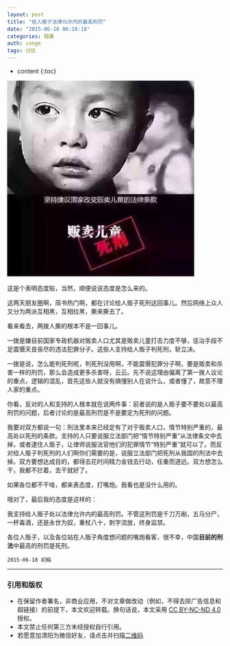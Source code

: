 ```yaml
---
layout: post
title: "给人贩子法律允许内的最高刑罚"
date: "2015-06-18 06:18:18"
categories: 隨筆
auth: conge
tags: 讨论
---
```

* content
{:toc}

![我是支持依法治国的](/assets/images/隨筆/118382-190a29418237c4d3.jpg)

这是个表明态度贴，当然，顺便说说态度是怎么来的。

这两天朋友圈啊，简书热门啊，都在讨论给人贩子死刑这回事儿。然后网络上众人又分为两派互相黑，互相拉黑，撕来撕去了。

看来看去，两拨人撕的根本不是一回事儿。





一拨是嫌目前国家专政机器对贩卖人口尤其是贩卖儿童打击力度不够，惩治手段不足震慑天良丧尽的违法犯罪分子。这些人支持给人贩子判死刑，斩立决。

一拨是说，怎么能判死刑呢，判死刑没用啊，不能震慑犯罪分子啊，要是贩卖和杀害一样的刑罚，那么会造成更多杀害呀，云云。先不说这理由偏离了第一拨人议论的重点，逻辑的混乱，首先这些人就没有搞懂别人在说什么，或者懂了，故意不理人家的重点。

你看，反对的人和支持的人根本就在说两件事：前者说的是人贩子要不要处以最高刑罚的问题，后者讨论的是最高刑罚是不是要定为死刑的问题。

我要对双方都说一句：刑法里本来已经定有了对于贩卖人口，情节特别严重的，最高处以死刑的条款。支持的人只要说服立法部门把“情节特别严重”从法律条文中去掉，或者逮住人贩子，让律师说服法官他们的犯罪情节“特别严重”就可以了。而反对给人贩子判死刑的人们啊你们需要的是，说服立法部门把死刑从我国的刑法中去掉。双方要想达成目的，都得去花时间精力金钱去行动，任重而道远。双方想怎么干，我都不拦着，去干就好了。

如果各位都不干啥，都来表态度，打嘴炮。我看也是没什么用的。

哦对了，最后我的态度是这样的：

我支持给人贩子处以法律允许内的最高刑罚。不管这刑罚是千刀万剐，五马分尸，一杯毒酒，还是永世为奴，重杖八十，刺字流放，终身监禁。

各位人贩子，以及各位站在人贩子角度想问题的嘴炮看客，很不幸，中国**目前的刑法**中最高的刑罚是死刑。

```
2015-06-18 初稿
```


----

### 引用和版权

* 在保留作者署名，非商业应用，不对文章做改动（例如，不得去除广告信息和超链接）的前提下，本文欢迎转载。换句话说，本文采用 [CC BY-NC-ND 4.0](http://creativecommons.org/licenses/by-nc-nd/4.0/deed.zh_TW)授权。
* 本文禁止任何第三方未经授权自行引用。
* 若愿意加清阳为微信好友，请点击并扫描[二维码](http://upload.jianshu.io/users/qrcodes/118382/mmqrcode1426875251612.png)
